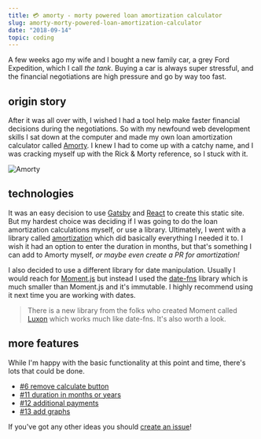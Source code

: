 ```yaml
---
title: 💳 amorty - morty powered loan amortization calculator
slug: amorty-morty-powered-loan-amortization-calculator
date: "2018-09-14"
topic: coding
---
```


A few weeks ago my wife and I bought a new family car, a grey Ford Expedition, which I call _the tank_. Buying a car is always super stressful, and the financial negotiations are high pressure and go by way too fast.

## origin story

After it was all over with, I wished I had a tool help make faster financial decisions during the negotiations. So with my newfound web development skills I sat down at the computer and made my own loan amortization calculator called [Amorty][1]. I knew I had to come up with a catchy name, and I was cracking myself up with the Rick & Morty reference, so I stuck with it.

![Amorty][2]

## technologies

It was an easy decision to use [Gatsby][3] and [React][4] to create this static site. But my hardest choice was deciding if I was going to do the loan amortization calculations myself, or use a library. Ultimately, I went with a library called [amortization][5] which did basically everything I needed it to. I wish it had an option to enter the duration in months, but that's something I can add to Amorty myself, _or maybe even create a PR for amortization!_

I also decided to use a different library for date manipulation. Usually I would reach for [Moment.js][6] but instead I used the [date-fns][7] library which is much smaller than Moment.js and it's immutable. I highly recommend using it next time you are working with dates.

> There is a new library from the folks who created Moment called [Luxon][8] which works much like date-fns. It's also worth a look.

## more features

While I'm happy with the basic functionality at this point and time, there's lots that could be done.

-   [#6 remove calculate button][9]
-   [#11 duration in months or years][10]
-   [#12 additional payments][11]
-   [#13 add graphs][12]

If you've got any other ideas you should [create an issue][13]!

[1]: https://amorty.netlify.com/
[2]: /images/posts/amorty.png
[3]: https://www.gatsbyjs.org/
[4]: https://reactjs.org/
[5]: https://github.com/eithanshavit/amortization
[6]: http://momentjs.com/
[7]: https://date-fns.org/
[8]: https://moment.github.io/luxon/
[9]: https://github.com/bradgarropy/amorty/issues/6
[10]: https://github.com/bradgarropy/amorty/issues/11
[11]: https://github.com/bradgarropy/amorty/issues/12
[12]: https://github.com/bradgarropy/amorty/issues/13
[13]: https://github.com/bradgarropy/amorty/issues
